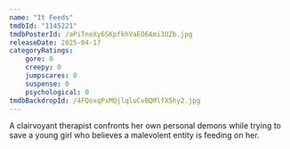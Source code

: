 ```yaml
---
name: "It Feeds"
tmdbId: "1145221"
tmdbPosterId: /aPiTneXy6SKpfkhVaEO6Ami3OZb.jpg
releaseDate: 2025-04-17
categoryRatings:
    gore: 0
    creepy: 0
    jumpscares: 0
    suspense: 0
    psychological: 0
tmdbBackdropId: /4FQoxqPxMQjlqluCvBQMlfX5hy2.jpg
---
```

A clairvoyant therapist confronts her own personal demons while trying to save a young girl who believes a malevolent entity is feeding on her.
